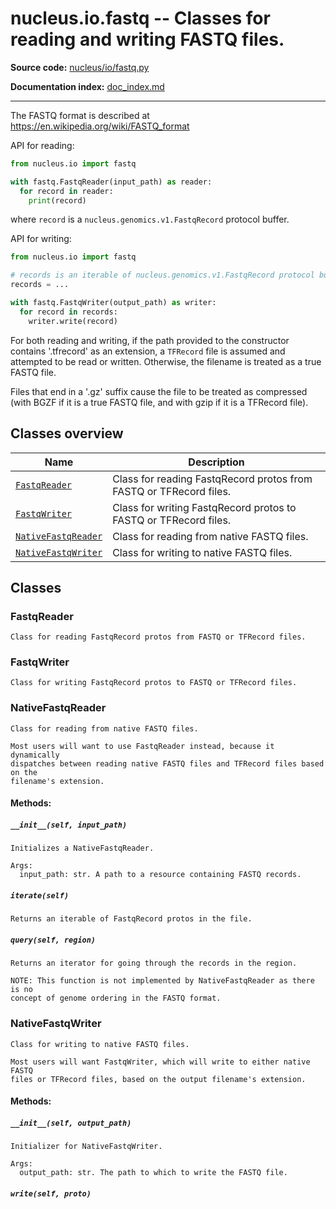 # nucleus.io.fastq -- Classes for reading and writing FASTQ files.
**Source code:** [nucleus/io/fastq.py](https://github.com/google/nucleus/tree/master/nucleus/io/fastq.py)

**Documentation index:** [doc_index.md](../../doc_index.md)

---
The FASTQ format is described at
https://en.wikipedia.org/wiki/FASTQ_format

API for reading:

```python
from nucleus.io import fastq

with fastq.FastqReader(input_path) as reader:
  for record in reader:
    print(record)
```

where `record` is a `nucleus.genomics.v1.FastqRecord` protocol buffer.

API for writing:

```python
from nucleus.io import fastq

# records is an iterable of nucleus.genomics.v1.FastqRecord protocol buffers.
records = ...

with fastq.FastqWriter(output_path) as writer:
  for record in records:
    writer.write(record)
```

For both reading and writing, if the path provided to the constructor contains
'.tfrecord' as an extension, a `TFRecord` file is assumed and attempted to be
read or written. Otherwise, the filename is treated as a true FASTQ file.

Files that end in a '.gz' suffix cause the file to be treated as compressed
(with BGZF if it is a true FASTQ file, and with gzip if it is a TFRecord file).

## Classes overview
Name | Description
-----|------------
[`FastqReader`](#fastqreader) | Class for reading FastqRecord protos from FASTQ or TFRecord files.
[`FastqWriter`](#fastqwriter) | Class for writing FastqRecord protos to FASTQ or TFRecord files.
[`NativeFastqReader`](#nativefastqreader) | Class for reading from native FASTQ files.
[`NativeFastqWriter`](#nativefastqwriter) | Class for writing to native FASTQ files.

## Classes
### FastqReader
```
Class for reading FastqRecord protos from FASTQ or TFRecord files.
```

### FastqWriter
```
Class for writing FastqRecord protos to FASTQ or TFRecord files.
```

### NativeFastqReader
```
Class for reading from native FASTQ files.

Most users will want to use FastqReader instead, because it dynamically
dispatches between reading native FASTQ files and TFRecord files based on the
filename's extension.
```

#### Methods:
<a name="__init__"></a>
##### `__init__(self, input_path)`
```
Initializes a NativeFastqReader.

Args:
  input_path: str. A path to a resource containing FASTQ records.
```

<a name="iterate"></a>
##### `iterate(self)`
```
Returns an iterable of FastqRecord protos in the file.
```

<a name="query"></a>
##### `query(self, region)`
```
Returns an iterator for going through the records in the region.

NOTE: This function is not implemented by NativeFastqReader as there is no
concept of genome ordering in the FASTQ format.
```

### NativeFastqWriter
```
Class for writing to native FASTQ files.

Most users will want FastqWriter, which will write to either native FASTQ
files or TFRecord files, based on the output filename's extension.
```

#### Methods:
<a name="__init__"></a>
##### `__init__(self, output_path)`
```
Initializer for NativeFastqWriter.

Args:
  output_path: str. The path to which to write the FASTQ file.
```

<a name="write"></a>
##### `write(self, proto)`


